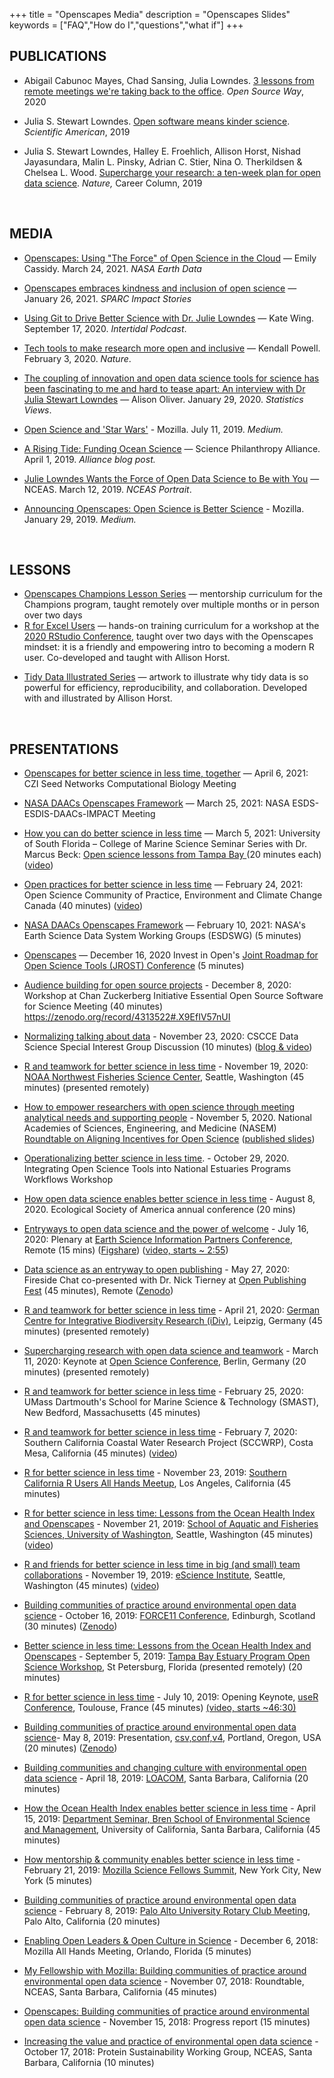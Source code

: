 +++
title = "Openscapes Media"
description = "Openscapes Slides"
keywords = ["FAQ","How do I","questions","what if"]
+++


## PUBLICATIONS

- Abigail Cabunoc Mayes, Chad Sansing, Julia Lowndes. [3 lessons from remote meetings we're taking back to the office](https://opensource.com/article/20/6/remote-meetings). *Open Source Way*, 2020

- Julia S. Stewart Lowndes. [Open software means kinder science](https://blogs.scientificamerican.com/observations/open-software-means-kinder-science/). *Scientific  American*, 2019


- Julia S. Stewart Lowndes, Halley E. Froehlich, Allison Horst, Nishad Jayasundara, Malin L. Pinsky, Adrian C. Stier, Nina O. Therkildsen & Chelsea L. Wood. [Supercharge your research: a ten-week plan for open data science](https://www.nature.com/articles/d41586-019-03335-4). *Nature,* Career Column, 2019


<!---
Supercharge: 
https://twitter.com/openscapes/status/1189996719800373248
https://twitter.com/juliesquid/status/1190001975376502784
https://twitter.com/j_perkel/status/1190011520337489920
https://twitter.com/mozilla/status/1190359860321423361 
https://twitter.com/jafflerbach/status/1190304771661451264
https://twitter.com/ESIP_Erin/status/1190113564540825600
https://twitter.com/DocFroehlich/status/1190004132674818053
https://twitter.com/dudney_joan/status/1190040678333501440
https://twitter.com/AdrianStier/status/1190003911760855040
https://twitter.com/shefw/status/1190366709686788096
https://twitter.com/ntherk/status/1190371758517489664
https://twitter.com/nceas/status/1191754547821084672
https://twitter.com/BE_bilingue/status/1191742621858689024 can't wait to adopt
https://twitter.com/nature/status/1191206704605736960 nature

kinder science:
https://twitter.com/WeAreRLadies/status/1204488583299526656
--->

<br>

## MEDIA

- [Openscapes: Using "The Force" of Open Science in the Cloud](https://earthdata.nasa.gov/learn/openscapes) — Emily Cassidy. March 24, 2021. *NASA Earth Data*

<!---https://twitter.com/NASAEarthData/status/1374761368214196233
https://twitter.com/mozilla/status/1375101206943703047
--->

- [Openscapes embraces kindness and inclusion of open science](https://sparcopen.org/impact-story/openscapes-embraces-kindness-and-inclusion-of-open-science/) — January 26, 2021. *SPARC Impact Stories*

- [Using Git to Drive Better Science with Dr. Julie Lowndes](https://intertidal.agency/intertidal-podcast/2020/9/14/9-using-git-to-drive-better-science-with-dr-julie-lowndes) — Kate Wing. September 17, 2020. *Intertidal Podcast*.

<!---https://twitter.com/juliesquid/status/1306658212213448709--->

- [Tech tools to make research more open and inclusive](https://www.nature.com/articles/d41586-020-00216-z) — Kendall Powell. February 3, 2020. *Nature*.

- [The coupling of innovation and open data science tools for science has been fascinating to me and hard to tease apart: An interview with Dr Julia Stewart Lowndes](https://www.statisticsviews.com/details/feature/11216365/The-coupling-of-innovation-and-open-data-science-tools-for-science-has-been-fasc.html) — Alison Oliver. January 29, 2020. *Statistics Views*.

- [Open Science and 'Star Wars'](https://medium.com/read-write-participate/open-science-and-star-wars-2577b8081e8f) - Mozilla. July 11, 2019. *Medium.*

- [A Rising Tide: Funding Ocean Science](https://www.sciencephilanthropyalliance.org/a-rising-tide-funding-ocean-science-alliance-blog-post/) — Science Philanthropy Alliance. April 1, 2019. *Alliance blog post.*

- [Julie Lowndes Wants the Force of Open Data Science to Be with You](https://www.nceas.ucsb.edu/news/nceas-portrait-julie-lowndes) — NCEAS. March 12, 2019. *NCEAS Portrait*.


<!--- https://www.siegelendowment.org/insights/article/mozillas-open-science-fellows-at-the-halfway-point/ ---> 

- [Announcing Openscapes: Open Science is Better Science](https://medium.com/read-write-participate/announcing-openscapes-open-science-is-better-science-debe520d3de5) - Mozilla. January 29, 2019. *Medium.*


<br>

## LESSONS

- [Openscapes Champions Lesson Series](https://openscapes.github.io/series/) — mentorship curriculum for the Champions program, taught remotely over multiple months or in person over two days
- [R for Excel Users](https://rstudio-conf-2020.github.io/r-for-excel/) — hands-on training curriculum for a workshop at the [2020 RStudio Conference](https://rstudio.com/conference/), taught over two days with the Openscapes mindset: it is a friendly and empowering intro to becoming a modern R user. Co-developed and taught with Allison Horst.
<!---https://education.rstudio.com/blog/2020/02/conf2020-workshops/--->
- [Tidy Data Illustrated Series](/blog/2020/10/12/tidy-data) — artwork to illustrate why tidy data is so powerful for efficiency, reproducibility, and collaboration. Developed with and illustrated by Allison Horst.

<!---CYOP--->

<!---see further [resources](/resources) --->
<br>

## PRESENTATIONS

<!---
Erin plenary
CascadiaR keynote
SORTEE plenary
--->

- [Openscapes for better science in less time, together](https://docs.google.com/presentation/d/1Mc__4NfMlLHvChoAWnvEqUocP8JS9Ya317hHRaZhLnM/edit?usp=sharing) — April 6, 2021: CZI Seed Networks Computational Biology Meeting

- [NASA DAACs Openscapes Framework](https://docs.google.com/presentation/d/1_2ybhWlbg_Y_NrTQ_FF8JqqmbsstCkt5IKZqHmwDtFg/edit?usp=sharing) — March 25, 2021: NASA ESDS-ESDIS-DAACs-IMPACT Meeting

- [How you can do better science in less time](https://docs.google.com/presentation/d/1EGSTC-p0kKCV3TNpc65Kyy1S0OOFmDalO917S0UIRvE/edit?usp=sharing) — March 5, 2021: University of South Florida – College of Marine Science Seminar Series with Dr. Marcus Beck: [Open science lessons from Tampa Bay ](https://www.canva.com/design/DAEXu-oE6M4/o4okxvLdSs6t3lrxfqApkA/edit#1) (20 minutes each) ([video](https://www.youtube.com/watch?v=21qS05Yv3GQ&t=195s))

<!---https://twitter.com/colorsofscience/status/1367957167295373315--->

- [Open practices for better science in less time](https://openscapes.github.io/slides/betterscience/environment-canada#1) — February 24, 2021: Open Science Community of Practice, Environment and Climate Change Canada (40 minutes) ([video](https://youtu.be/F1Df1Macz0g))

- [NASA DAACs Openscapes Framework](https://docs.google.com/presentation/d/11zgFIzYaMMsNTQVpUY5z3GnPUqTKQLJFTUsF4gi3qQ4/edit?usp=sharing) — February 10, 2021: NASA's Earth Science Data System Working Groups (ESDSWG) (5 minutes)

- [Openscapes](https://docs.google.com/presentation/d/1ty--0Jr7HRD3VXro5K8eMPaxApzeE1dkAZKVC4jyxm0/edit?usp=sharing) — December 16, 2020 Invest in Open's [Joint Roadmap for Open Science Tools (JROST) Conference](https://investinopen.org/community/jrost-2020-conference/) (5 minutes)

- [Audience building for open source projects](https://docs.google.com/presentation/d/1n4Z87Z8ax_pUUO98lHzsOGYHTtbshr_LB5JSznOiIW0/edit?usp=sharing) - December 8, 2020: Workshop at Chan Zuckerberg Initiative Essential Open Source Software for Science Meeting (40 minutes) https://zenodo.org/record/4313522#.X9EfIV57nUI

- [Normalizing talking about data](https://docs.google.com/presentation/d/15FsK37GQVvhL9zbnP1E1n9CEn-Xu5HvIe2FaIMpdC0s/edit?usp=sharing) - November 23, 2020: CSCCE Data Science Special Interest Group Discussion (10 minutes) ([blog & video](https://www.cscce.org/2021/02/12/data-science-sig-meeting-recap-normalizing-talking-about-data/))

- [R and teamwork for better science in less time](https://openscapes.github.io/slides/betterscience/nwfsc#1) - November 19, 2020: [NOAA Northwest Fisheries Science Center](https://www.fisheries.noaa.gov/event/nwfsc-monster-seminar-jam-julia-stewart-lowndes), Seattle, Washington (45 minutes) (presented remotely)

- [How to empower researchers with open science through meeting analytical needs and supporting people](https://docs.google.com/presentation/d/1AmnPV8eLQl9_0EuHQAqp7xBMHcUlcFkM30509BwJkMA/edit?usp=sharing) - November 5, 2020. National Academies of Sciences, Engineering, and Medicine (NASEM) [Roundtable on Aligning Incentives for Open Science](https://www.nationalacademies.org/our-work/roundtable-on-aligning-incentives-for-open-science) ([published slides](https://docs.google.com/presentation/d/e/2PACX-1vSq8GlWfKNeW8SvAaqae8Uwg9TNKLO3SvdHZQulg75KnavcbA-R78JXtY3ogcEMNJzdxFxCptcSIVfS/pub?start=false&loop=false&delayms=3000))

<!---https://twitter.com/juliesquid/status/1319330391480692736--->

- [Operationalizing better science in less time](https://docs.google.com/presentation/d/1OHe4C2B9cGnT9niSguXwsWiK0M2sDsdeNjTOLWAgBX4/edit?usp=sharing). - October 29, 2020. Integrating Open Science Tools into National Estuaries Programs Workflows Workshop

- [How open data science enables better science in less time](https://docs.google.com/presentation/d/1nM_q9j3zDsB4xPmbQhK7oc4hwUx2tUL19Qqg3-L5Rzg/edit?usp=sharing) - August 8, 2020. Ecological Society of America annual conference (20 mins)

- [Entryways to open data science and the power of welcome](https://docs.google.com/presentation/d/1DjrMaEOw1F7zAIEXq3ZjiiyaqVAjydLyYww7huGfch8/edit?usp=sharing) - July 16, 2020: Plenary at [Earth Science Information Partners Conference](https://2020esipsummermeeting.sched.com/event/cItS/plenary), Remote (15 mins) ([Figshare](https://esip.figshare.com/articles/Entryways_to_open_data_science_and_the_power_of_welcome/12654689/1)) ([video, starts ~ 2:55](https://youtu.be/HAh7Xy9ReJo?t=1734))

- [Data science as an entryway to open publishing](https://docs.google.com/presentation/d/1Jv0akRHEnjG_4t_9P7t93682BCBJskYnRu_7EnaeDQI/edit?usp=sharing) - May 27, 2020: Fireside Chat co-presented with Dr. Nick Tierney at [Open Publishing Fest](https://openpublishingfest.org/calendar.html#event-74) (45 minutes), Remote ([Zenodo](https://zenodo.org/record/3873698#.XtbQo8Z7nOQ))

- [R and teamwork for better science in less time](https://openscapes.github.io/slides/betterscience/idiv#1) - April 21, 2020: [German Centre for Integrative Biodiversity Research (iDiv)](https://www.idiv.de/en/ydiv/courses-and-training/compphylo-1-1.html), Leipzig, Germany (45 minutes) (presented remotely)

- [Supercharging research with open data science and teamwork](https://docs.google.com/presentation/d/16XtypOVGzuc50gYYsuUIhEkJubPdQztOYHmx9ObEiXg/edit?usp=sharing) - March 11, 2020: Keynote at [Open Science Conference](https://www.open-science-conference.eu/), Berlin, Germany (20 minutes) (presented remotely)

<!--- https://twitter.com/gabioshka/status/1237683744783376384 --->

- [R and teamwork for better science in less time](https://openscapes.github.io/slides/betterscience/smast#1) - February 25, 2020: UMass Dartmouth's School for Marine Science & Technology (SMAST), New Bedford, Massachusetts (45 minutes)

- [R and teamwork for better science in less time](https://openscapes.github.io/slides/betterscience/sccwrp#1) - February 7, 2020: Southern California Coastal Water Research Project (SCCWRP), Costa Mesa, California (45 minutes) ([video](https://vimeo.com/390086585)) 

- [R for better science in less time](https://openscapes.github.io/slides/betterscience/socalR#1) - November 23, 2019: [Southern California R Users All Hands Meetup](https://twitter.com/la_Rusers/status/1187407820213379074), Los Angeles, California (45 minutes)

- [R for better science in less time: Lessons from the Ocean Health Index and Openscapes](https://docs.google.com/presentation/d/1LA4EcnRxD11rjwbRh0hrjPG5J0dmiiuCbNaoQrz0XHU/edit?usp=sharing) - November 21, 2019: [School of Aquatic and Fisheries Sciences, University of Washington](https://fish.uw.edu/news-events/events/), Seattle, Washington (45 minutes) ([video](https://www.youtube.com/watch?v=AML7V7P4s4A))

- [R and friends for better science in less time in big (and small) team collaborations](https://openscapes.github.io/slides/betterscience/escience#1) - November 19, 2019: [eScience Institute](https://escience.washington.edu/data-science-seminar-11/), Seattle, Washington (45 minutes) ([video](https://www.youtube.com/watch?v=HjTLTiAWk1g&feature=youtu.be))
<!---
https://twitter.com/benmarwick/status/1197033996061855744 nicest tweet ever
--->


- [Building communities of practice around environmental open data science](https://docs.google.com/presentation/d/16nhQhW8sUz0XvpKX4Vgn0vpU7tesi6wXGwvLZF10r-8/edit?usp=sharing) - October 16, 2019: [FORCE11 Conference](https://www.force11.org/meetings/force2019), Edinburgh, Scotland (30 minutes) ([Zenodo](https://zenodo.org/record/3497306#.Xbs3WSV7nOQ)) 
<!---https://twitter.com/shefw/status/1184419100472291328?s=19 juliesquid using the force--->

<!---
- Building communities of practice around environmental open data science - upcoming October 2, 2019: Roundtable, NCEAS, Santa Barbara, California (45 minutes)
--->

- [Better science in less time: Lessons from the Ocean Health Index and Openscapes](https://docs.google.com/presentation/d/13JkwCiXjfZfNucAsDwHI6FdEvpOngCv50cjnT7HXJK8/edit?usp=sharing) - September 5, 2019: [Tampa Bay Estuary Program Open Science Workshop](https://www.tbeptech.org/23-uncategorised/280-open-science-workshop-september-5-6), St Petersburg, Florida (presented remotely) (20 minutes)

- [R for better science in less time](https://jules32.github.io/useR-2019-keynote/#1) - July 10, 2019: Opening Keynote, [useR Conference](http://user2019.r-project.org/), Toulouse, France (45 minutes) [(video, starts ~46:30)](https://www.youtube.com/watch?v=Z8PqwFPqn6Y)

- [Building communities of practice around environmental open data science](https://docs.google.com/presentation/d/1KXzPId1IvspsemIOmOUQEOqt8-Nw4Lhb2-Xvi_XZWeU/edit?usp=sharing)- May 8, 2019: Presentation, [csv,conf,v4](https://csvconf.com/), Portland, Oregon, USA (20 minutes) ([Zenodo](https://zenodo.org/record/2695625#.XN2CsKZ7nOQ)) 


- [Building communities and changing culture with environmental open data science](https://docs.google.com/presentation/d/1nuaZie__0DNdkUAyoHpwX0hnj0AWh0HUPl3Guzu7s6Q/edit?usp=sharing) - April 18, 2019: [LOACOM](https://loacom.com/), Santa Barbara, California (20 minutes)


- [How the Ocean Health Index enables better science in less time](https://docs.google.com/presentation/d/1vqUJpdfjEzFzlh-cAPcIpUBwhFsaMSqyjDhQUjh6aR8/edit?usp=sharing) - April 15, 2019: [Department Seminar, Bren School of Environmental Science and Management](http://www.bren.ucsb.edu/news/all_events.htm), University of California, Santa Barbara, California (45 minutes)

- [How mentorship & community enables better science in less time](https://docs.google.com/presentation/d/17d-G0lgLxuJtMF0T6MTIczpyat1aW-RaMQMF5kwpxPw/edit?usp=sharing) - February 21, 2019: [Mozilla Science Fellows Summit](http://mozillasciencefellows.com/), New York City, New York (5 minutes)

- [Building communities of practice around environmental open data science](https://docs.google.com/presentation/d/1Kd394aSYHsE0UjTCSEYLhQUwbTKuxvxZKXjOQGNwCwo/edit?usp=sharing) - February 8, 2019: [Palo Alto University Rotary Club Meeting](https://portal.clubrunner.ca/4633/Speakers/709a97af-74d2-4fe3-976e-f4572d393f41), Palo Alto, California (20 minutes)

- [Enabling Open Leaders & Open Culture in Science](https://docs.google.com/presentation/d/17owW5RlOKrVdlWzpE-dayadVVwKh5F3RWBkHqzB-DbM/edit?usp=sharing) - December 6, 2018: Mozilla All Hands Meeting, Orlando, Florida (5 minutes)

<!---These slides are for a 5-minute overview about the Openscapes program. The audience was the Mozilla Foundation staff and Fellows at Mozilla All Hands Orlando. The aim was to present the overall motivation for Openscapes and a brief overview of progress so far and future plans.--->

- [My Fellowship with Mozilla: Building communities of practice around environmental open data science](https://docs.google.com/presentation/d/1s6o4lqrn3zk2_UF2W-6A5orAT-bXREJ_mB6ghf-3eZQ/edit?usp=sharing) - November 07, 2018: Roundtable, NCEAS, Santa Barbara, California (45 minutes)

- [Openscapes: Building communities of practice around environmental open data science](https://docs.google.com/presentation/d/1c0DGai88kLuRxeWgmcC1KWt9Egm29VB0kmntXRej_-s/edit?usp=sharing) - November 15, 2018: Progress report (15 minutes)

<!--- These slides are for a 45-minute seminar as a progress update 2 months into my Mozilla Fellowship. I give a tiny, brief taste of the inspiring work that Mozilla does, I talked about my Fellowship experiences so far, and the 2 projects I will do during my fellowship. I spent over half of the talk on the second project: I introduced the Openscapes program, including the vision, plan, and operations. The audience are environmental scientists at the weekly "roundtable" seminar at the National Center for Ecological Analysis & Synthesis (NCEAS). --->

- [Increasing the value and practice of environmental open data science](https://docs.google.com/presentation/d/13k_Vl5O7CXhgoWYxyUZJv1QfVRu3gv1gcpe7-GjBuJM/edit?usp=sharing) - October 17, 2018: Protein Sustainability Working Group, NCEAS, Santa Barbara, California (10 minutes)

<!--- These slides are for a 10-minute pitch about the Openscapes program. The audience is working groups of environmental scientists that come to the National Center for Ecological Analysis & Synthesis (NCEAS) for several days to collaborate on a specific project. --->


<br>
